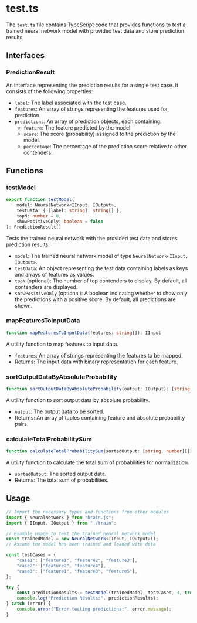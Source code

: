 # test.ts

The `test.ts` file contains TypeScript code that provides functions to test a trained neural network model with provided test data and store prediction results.

## Interfaces

### PredictionResult

An interface representing the prediction results for a single test case. It consists of the following properties:

- `label`: The label associated with the test case.
- `features`: An array of strings representing the features used for prediction.
- `predictions`: An array of prediction objects, each containing:
  - `feature`: The feature predicted by the model.
  - `score`: The score (probability) assigned to the prediction by the model.
  - `percentage`: The percentage of the prediction score relative to other contenders.

## Functions

### testModel

```typescript
export function testModel(
    model: NeuralNetwork<IInput, IOutput>,
    testData: { [label: string]: string[] },
    topN: number = 0,
    showPositiveOnly: boolean = false
): PredictionResult[]
```

Tests the trained neural network with the provided test data and stores prediction results.

- `model`: The trained neural network model of type `NeuralNetwork<IInput, IOutput>`.
- `testData`: An object representing the test data containing labels as keys and arrays of features as values.
- `topN` (optional): The number of top contenders to display. By default, all contenders are displayed.
- `showPositiveOnly` (optional): A boolean indicating whether to show only the predictions with a positive score. By default, all predictions are shown.

### mapFeaturesToInputData

```typescript
function mapFeaturesToInputData(features: string[]): IInput
```

A utility function to map features to input data.

- `features`: An array of strings representing the features to be mapped.
- Returns: The input data with binary representation for each feature.

### sortOutputDataByAbsoluteProbability

```typescript
function sortOutputDataByAbsoluteProbability(output: IOutput): [string, number][]
```

A utility function to sort output data by absolute probability.

- `output`: The output data to be sorted.
- Returns: An array of tuples containing feature and absolute probability pairs.

### calculateTotalProbabilitySum

```typescript
function calculateTotalProbabilitySum(sortedOutput: [string, number][]): number
```

A utility function to calculate the total sum of probabilities for normalization.

- `sortedOutput`: The sorted output data.
- Returns: The total sum of probabilities.

## Usage

```typescript
// Import the necessary types and functions from other modules
import { NeuralNetwork } from "brain.js";
import { IInput, IOutput } from "./train";

// Example usage to test the trained neural network model
const trainedModel = new NeuralNetwork<IInput, IOutput>();
// Assume the model has been trained and loaded with data

const testCases = {
    "case1": ["feature1", "feature2", "feature3"],
    "case2": ["feature2", "feature4"],
    "case3": ["feature1", "feature3", "feature5"],
};

try {
    const predictionResults = testModel(trainedModel, testCases, 3, true);
    console.log("Prediction Results:", predictionResults);
} catch (error) {
    console.error("Error testing predictions:", error.message);
}
```
